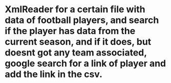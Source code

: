 # XmlReader for a certain file with data of football players, and search if the player has data from the current season, and if it does, but doesnt got any team associated, google search for a link of player and add the link in the csv.
